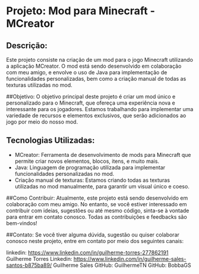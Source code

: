 # Projeto: Mod para Minecraft - MCreator
## Descrição:
Este projeto consiste na criação de um mod para o jogo Minecraft utilizando a aplicação MCreator. O mod está sendo desenvolvido em colaboração com meu amigo, e envolve o uso de Java para implementação de funcionalidades personalizadas, bem como a criação manual de todas as texturas utilizadas no mod.

##Objetivo:
O objetivo principal deste projeto é criar um mod único e personalizado para o Minecraft, que ofereça uma experiência nova e interessante para os jogadores. Estamos trabalhando para implementar uma variedade de recursos e elementos exclusivos, que serão adicionados ao jogo por meio do nosso mod.

## Tecnologias Utilizadas:

- MCreator: Ferramenta de desenvolvimento de mods para Minecraft que permite criar novos elementos, blocos, itens, e muito mais.
- Java: Linguagem de programação utilizada para implementar funcionalidades personalizadas no mod.
- Criação manual de texturas: Estamos criando todas as texturas utilizadas no mod manualmente, para garantir um visual único e coeso.

##Como Contribuir:
Atualmente, este projeto está sendo desenvolvido em colaboração com meu amigo. No entanto, se você estiver interessado em contribuir com ideias, sugestões ou até mesmo código, sinta-se à vontade para entrar em contato conosco. Todas as contribuições e feedbacks são bem-vindos!

##Contato:
Se você tiver alguma dúvida, sugestão ou quiser colaborar conosco neste projeto, entre em contato por meio dos seguintes canais:

linkedin: https://www.linkedin.com/in/guilherme-torres-277862191 Guilherme Torres
Linkedin: https://www.linkedin.com/in/guilherme-sales-santos-b875ba89/ Guilherme Sales
GitHub: GuilhermeTN
GitHub: BobbaGS
